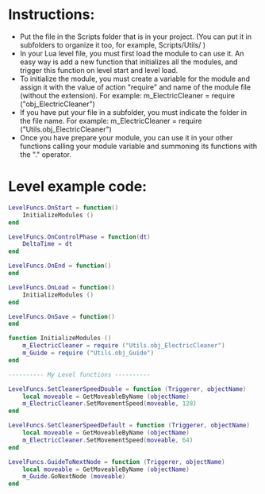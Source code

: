 # Instructions:

- Put the file in the Scripts folder that is in your project. (You can put it in subfolders to organize it too, for example, Scripts/Utils/ )
- In your Lua level file, you must first load the module to can use it. An easy way is add a new function that initializes all the modules, and trigger this function on level start and level load.
- To initialize the module, you must create a variable for the module and assign it with the value of action "require" and name of the module file (without the extension). 
For example: m_ElectricCleaner = require ("obj_ElectricCleaner")
- If you have put your file in a subfolder, you must indicate the folder in the file name. 
For example: m_ElectricCleaner = require ("Utils.obj_ElectricCleaner")
- Once you have prepare your module, you can use it in your other functions calling your module variable and summoning its functions with the "." operator.

# Level example code:
```lua
LevelFuncs.OnStart = function() 
    InitializeModules ()
end

LevelFuncs.OnControlPhase = function(dt)
    DeltaTime = dt
end

LevelFuncs.OnEnd = function() 
end

LevelFuncs.OnLoad = function() 
    InitializeModules ()
end

LevelFuncs.OnSave = function() 
end

function InitializeModules ()
    m_ElectricCleaner = require ("Utils.obj_ElectricCleaner")
    m_Guide = require ("Utils.obj_Guide")
end

---------- My Level functions ----------

LevelFuncs.SetCleanerSpeedDouble = function (Triggerer, objectName)
    local moveable = GetMoveableByName (objectName)
    m_ElectricCleaner.SetMovementSpeed(moveable, 128)
end

LevelFuncs.SetCleanerSpeedDefault = function (Triggerer, objectName)
    local moveable = GetMoveableByName (objectName)
    m_ElectricCleaner.SetMovementSpeed(moveable, 64)
end

LevelFuncs.GuideToNextNode = function (Triggerer, objectName)
    local moveable = GetMoveableByName (objectName)
    m_Guide.GoNextNode (moveable)
end
```
